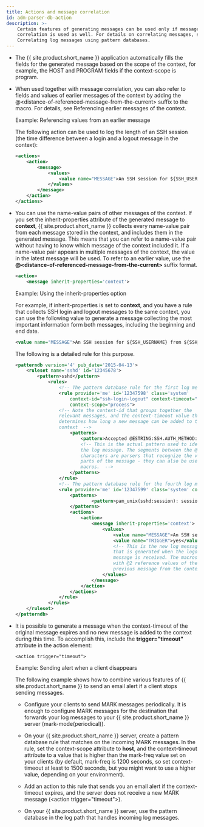 ```yaml
---
title: Actions and message correlation
id: adm-parser-db-action
description: >-
    Certain features of generating messages can be used only if message
    correlation is used as well. For details on correlating messages, see
    Correlating log messages using pattern databases.
---
```


- The {{ site.product.short_name }} application automatically fills the fields for the
    generated message based on the scope of the context, for example,
    the HOST and PROGRAM fields if the context-scope is program.

- When used together with message correlation, you can also refer to
    fields and values of earlier messages of the context by adding the
    @\<distance-of-referenced-message-from-the-current\> suffix to the
    macro. For details, see
    Referencing earlier messages of the context.

    Example: Referencing values from an earlier message

    The following action can be used to log the length of an SSH session
    (the time difference between a login and a logout message in the
    context):

    ```xml
    <actions>
        <action>
            <message>
                <values>
                    <value name="MESSAGE">An SSH session for ${SSH_USERNAME}@1 from ${SSH_CLIENT_ADDRESS}@2 closed. Session lasted from ${DATE}@2 to ${DATE} </value>
                </values>
            </message>
        </action>
    </actions>
    ```

- You can use the name-value pairs of other messages of the context.
    If you set the inherit-properties attribute of the generated message
    to **context**, {{ site.product.short_name }} collects every name-value pair from
    each message stored in the context, and includes them in the
    generated message. This means that you can refer to a name-value
    pair without having to know which message of the context included
    it. If a name-value pair appears in multiple messages of the
    context, the value in the latest message will be used. To refer to
    an earlier value, use the
    **@\<distance-of-referenced-message-from-the-current\>** suffix
    format.

    ```xml
    <action>
        <message inherit-properties='context'>
    ```

    Example: Using the inherit-properties option

    For example, if inherit-properties is set to **context**, and you
    have a rule that collects SSH login and logout messages to the same
    context, you can use the following value to generate a message
    collecting the most important information form both messages,
    including the beginning and end date.

    ```xml
    <value name="MESSAGE">An SSH session for ${SSH_USERNAME} from ${SSH_CLIENT_ADDRESS} closed. Session lasted from ${DATE}@2 to ${DATE} pid: ${PID}.</value>
    ```

    The following is a detailed rule for this purpose.

    ```xml
    <patterndb version='4' pub_date='2015-04-13'>
        <ruleset name='sshd' id='12345678'>
            <pattern>sshd</pattern>
                <rules>
                    <!-- The pattern database rule for the first log message -->
                    <rule provider='me' id='12347598' class='system'
                        context-id="ssh-login-logout" context-timeout="86400"
                        context-scope="process">
                    <!-- Note the context-id that groups together the
                    relevant messages, and the context-timeout value that
                    determines how long a new message can be added to the
                    context  -->
                        <patterns>
                            <pattern>Accepted @ESTRING:SSH.AUTH_METHOD: @for @ESTRING:SSH_USERNAME: @from @ESTRING:SSH_CLIENT_ADDRESS: @port @ESTRING:: @@ANYSTRING:SSH_SERVICE@</pattern>
                            <!-- This is the actual pattern used to identify
                            the log message. The segments between the @
                            characters are parsers that recognize the variable
                            parts of the message - they can also be used as
                            macros.  -->
                        </patterns>
                    </rule>
                    <!-- The pattern database rule for the fourth log message -->
                    <rule provider='me' id='12347599' class='system' context-id="ssh-login-logout" context-scope="process">
                        <patterns>
                                <pattern>pam_unix(sshd:session): session closed for user @ANYSTRING:SSH_USERNAME@</pattern>
                        </patterns>
                        <actions>
                            <action>
                                <message inherit-properties='context'>
                                    <values>
                                        <value name="MESSAGE">An SSH session for ${SSH_USERNAME} from ${SSH_CLIENT_ADDRESS} closed. Session lasted from ${DATE}@2 to ${DATE} pid: ${PID}.</value>
                                        <value name="TRIGGER">yes</value>
                                        <!-- This is the new log message
                                        that is generated when the logout
                                        message is received. The macros ending
                                        with @2 reference values of the
                                        previous message from the context. -->
                                    </values>
                                </message>
                            </action>
                        </actions>
                    </rule>
                </rules>
        </ruleset>
    </patterndb>
    ```

- It is possible to generate a message when the context-timeout of the
    original message expires and no new message is added to the context
    during this time. To accomplish this, include the
    **trigger=\"timeout\"** attribute in the action element:

    ```config
    <action trigger="timeout">
    ```

    Example: Sending alert when a client disappears

    The following example shows how to combine various features of
    {{ site.product.short_name }} to send an email alert if a client stops sending
    messages.

  - Configure your clients to send MARK messages periodically. It is
        enough to configure MARK messages for the destination that
        forwards your log messages to your {{ site.product.short_name }} server
        (mark-mode(periodical)).

  - On your {{ site.product.short_name }} server, create a pattern database rule
        that matches on the incoming MARK messages. In the rule, set the
        context-scope attribute to **host**, and the context-timeout
        attribute to a value that is higher than the mark-freq value set
        on your clients (by default, mark-freq is 1200 seconds, so set
        context-timeout at least to 1500 seconds, but you might want to
        use a higher value, depending on your environment).

  - Add an action to this rule that sends you an email alert if the
        context-timeout expires, and the server does not receive a new
        MARK message (\<action trigger=\"timeout\"\>).

  - On your {{ site.product.short_name }} server, use the pattern database in the
        log path that handles incoming log messages.
